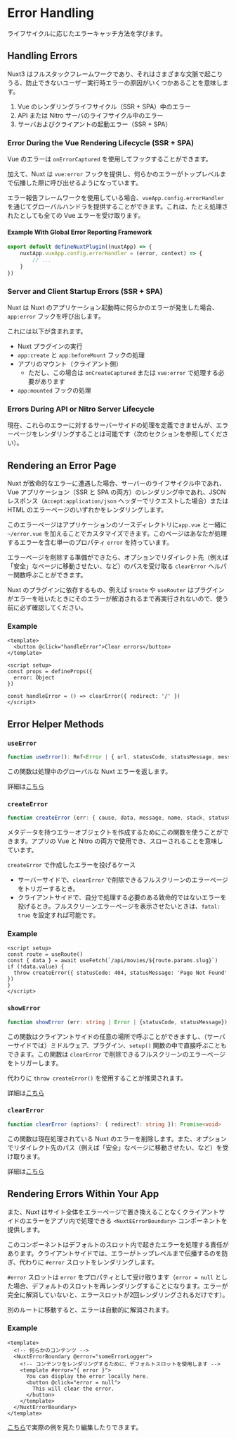 # Error Handling
ライフサイクルに応じたエラーキャッチ方法を学びます。

## Handling Errors
Nuxt3 はフルスタックフレームワークであり、それはさまざまな文脈で起こりうる、防止できないユーザー実行時エラーの原因がいくつかあることを意味します。
1. Vue のレンダリングライフサイクル（SSR + SPA）中のエラー
2. API または Nitro サーバのライフサイクル中のエラー
3. サーバおよびクライアントの起動エラー（SSR + SPA）

### Error During the Vue Rendering Lifecycle (SSR + SPA)
Vue のエラーは `onErrorCaptured` を使用してフックすることができます。

加えて、Nuxt は `vue:error` フックを提供し、何らかのエラーがトップレベルまで伝播した際に呼び出せるようになっています。

エラー報告フレームワークを使用している場合、`vueApp.config.errorHandler` を通じてグローバルハンドラを提供することができます。これは、たとえ処理されたとしても全ての Vue エラーを受け取ります。

#### Example With Global Error Reporting Framework
```ts
export default defineNuxtPlugin((nuxtApp) => {
    nuxtApp.vueApp.config.errorHandler = (error, context) => {
        // ...
    }
})
```
### Server and Client Startup Errors (SSR + SPA)
Nuxt は Nuxt のアプリケーション起動時に何らかのエラーが発生した場合、`app:error` フックを呼び出します。

これには以下が含まれます。
- Nuxt プラグインの実行
- `app:create` と `app:beforeMount` フックの処理
- アプリのマウント（クライアント側）
  - ただし、この場合は `onCreateCaptured` または `vue:error` で処理する必要があります
- `app:mounted` フックの処理

### Errors During API or Nitro Server Lifecycle
現在、これらのエラーに対するサーバーサイドの処理を定義できませんが、エラーページをレンダリングすることは可能です（次のセクションを参照してください）。

## Rendering an Error Page
Nuxt が致命的なエラーに遭遇した場合、サーバーのライフサイクル中であれ、Vue アプリケーション（SSR と SPA の両方）のレンダリング中であれ、JSON レスポンス（`Accept:application/json` ヘッダーでリクエストした場合）または HTML のエラーページのいずれかをレンダリングします。

このエラーページはアプリケーションのソースディレクトリに`app.vue` と一緒に `~/error.vue` を加えることでカスタマイズできます。このページはあなたが処理するエラーを含む単一のプロパティ `error` を持っています。

エラーページを削除する準備ができたら、オプションでリダイレクト先（例えば「安全」なページに移動させたい、など）のパスを受け取る `clearError` ヘルパー関数呼ぶことができます。

Nuxt のプラグインに依存するもの、例えば `$route` や `useRouter` はプラグインがエラーを吐いたときにそのエラーが解消されるまで再実行されないので、使う前に必ず確認してください。

### Example
```Vue
<template>
  <button @click="handleError">Clear errors</button>
</template>

<script setup>
const props = defineProps({
  error: Object
})

const handleError = () => clearError({ redirect: '/' })
</script>
```

## Error Helper Methods
### `useError`
```ts
function useError(): Ref<Error | { url, statusCode, statusMessage, message, description, data }>
```
この関数は処理中のグローバルな Nuxt エラーを返します。

詳細は[こちら](https://nuxt.com/docs/api/composables/use-error)

### `createError`
```ts
function createError (err: { cause, data, message, name, stack, statusCode, statusMessage, fatal }): Error
```
メタデータを持つエラーオブジェクトを作成するためにこの関数を使うことができます。アプリの Vue と Nitro の両方で使用でき、スローされることを意味しています。

`createError` で作成したエラーを投げるケース
- サーバーサイドで、`clearError` で削除できるフルスクリーンのエラーページをトリガーするとき。
- クライアントサイドで、自分で処理する必要のある致命的ではないエラーを投げるとき。フルスクリーンエラーページを表示させたいときは、`fatal: true` を設定すれば可能です。

### Example
```Vue
<script setup>
const route = useRoute()
const { data } = await useFetch(`/api/movies/${route.params.slug}`)
if (!data.value) {
  throw createError({ statusCode: 404, statusMessage: 'Page Not Found' })
}
</script>
```

### `showError`
```ts
function showError (err: string | Error | {statusCode, statusMessage}): Error
```
この関数はクライアントサイドの任意の場所で呼ぶことができますし、（サーバーサイドでは）ミドルウェア、プラグイン、`setup()` 関数の中で直接呼ぶこともできます。この関数は `clearError` で削除できるフルスクリーンのエラーページをトリガーします。

代わりに `throw createError()` を使用することが推奨されます。

詳細は[こちら](https://nuxt.com/docs/api/utils/show-error)

### `clearError`
```ts
function clearError (options?: { redirect?: string }): Promise<void> 
```
この関数は現在処理されている Nuxt のエラーを削除します。また、オプションでリダイレクト先のパス（例えば「安全」なページに移動させたい、など）を受け取ります。

詳細は[こちら](https://nuxt.com/docs/api/utils/clear-error)

## Rendering Errors Within Your App
また、Nuxt はサイト全体をエラーページで置き換えることなくクライアントサイドのエラーをアプリ内で処理できる `<NuxtEErrorBoundary>` コンポーネントを提供します。

このコンポーネントはデフォルトのスロット内で起きたエラーを処理する責任があります。クライアントサイドでは、エラーがトップレベルまで伝播するのを防ぎ、代わりに `#error` スロットをレンダリングします。

`#error` スロットは `error` をプロパティとして受け取ります（`error = null` とした場合、デフォルトのスロットを再レンダリングすることになります。エラーが完全に解消していないと、エラースロットが2回レンダリングされるだけです）。

別のルートに移動すると、エラーは自動的に解消されます。

### Example
```Vue
<template>
  <!-- 何らかのコンテンツ -->
  <NuxtErrorBoundary @error="someErrorLogger">
    <!-- コンテンツをレンダリングするために、デフォルトスロットを使用します -->
    <template #error="{ error }">
      You can display the error locally here.
      <button @click="error = null">
        This will clear the error.
      </button>
    </template>
  </NuxtErrorBoundary>
</template>
```

[こちら](https://nuxt.com/docs/examples/app/error-handling)で実際の例を見たり編集したりできます。
